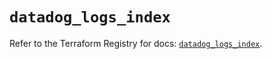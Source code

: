 # `datadog_logs_index`

Refer to the Terraform Registry for docs: [`datadog_logs_index`](https://registry.terraform.io/providers/datadog/datadog/3.57.0/docs/resources/logs_index).
